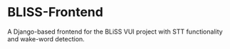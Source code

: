 # BLISS-Frontend

A Django-based frontend for the BLiSS VUI project with STT functionality and wake-word detection.